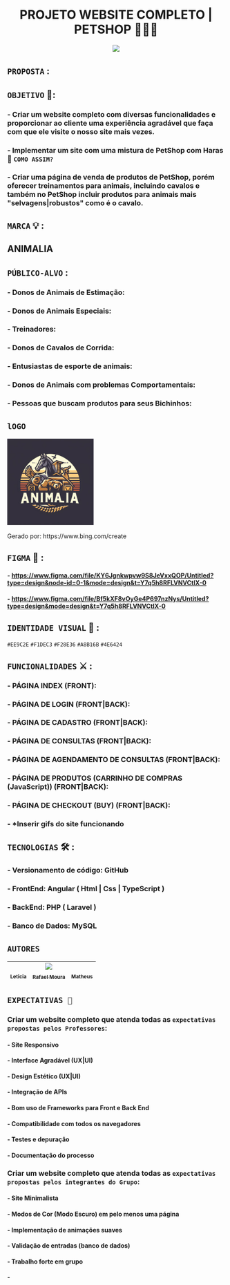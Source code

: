 <h1 align="center"> PROJETO WEBSITE COMPLETO | PETSHOP 🐶🐱🐴 </h1>

<p align="center">
    <img src="https://i.pinimg.com/originals/99/9f/6a/999f6a0b233dc991581ea9ee303d24b6.gif" height="400" tittle="logo_animalia">
</p>

## `PROPOSTA` :  
## `OBJETIVO` 🎯:
### - Criar um website completo com diversas funcionalidades e proporcionar ao cliente uma experiência agradável que faça com que ele visite o nosso site mais vezes.
### - Implementar um site com uma mistura de PetShop com Haras 🧐 `COMO ASSIM?`
### - Criar uma página de venda de produtos de PetShop, porém oferecer treinamentos para animais, incluindo cavalos e também no PetShop incluir produtos para animais mais "selvagens|robustos" como é o cavalo.


## `MARCA` 💡 : 
## ANIMALIA 

## `PÚBLICO-ALVO` :
### - Donos de Animais de Estimação:
### - Donos de Animais Especiais:
### - Treinadores:
### - Donos de Cavalos de Corrida:
### - Entusiastas de esporte de animais:
### - Donos de Animais com problemas Comportamentais:
### - Pessoas que buscam produtos para seus Bichinhos:


## `lOGO` 
<p align="left">
    <img src="../Imagens\Logo_animalia.png" height="200" tittle="logo_animalia">
    <p>Gerado por: https://www.bing.com/create </p>
</p>

## `FIGMA` 🎨 : 
#### - https://www.figma.com/file/KY6Jgnkwpvw9S8JeVxxQOP/Untitled?type=design&node-id=0-1&mode=design&t=Y7q5h8RFLVNVCtlX-0
#### - https://www.figma.com/file/Bf5kXF8vOyGe4P697nzNys/Untitled?type=design&mode=design&t=Y7q5h8RFLVNVCtlX-0

## `IDENTIDADE VISUAL` 🎨 : 
`#EE9C2E`
`#F1DEC3`
`#F28E36`
`#A8B16B`
`#4E6424`

## `FUNCIONALIDADES` ⚔ :
### - PÁGINA INDEX (FRONT):
### - PÁGINA DE LOGIN (FRONT|BACK):
### - PÁGINA DE CADASTRO (FRONT|BACK):
### - PÁGINA DE CONSULTAS (FRONT|BACK):
### - PÁGINA DE AGENDAMENTO DE CONSULTAS (FRONT|BACK):
### - PÁGINA DE PRODUTOS (CARRINHO DE COMPRAS (JavaScript)) (FRONT|BACK):
### - PÁGINA DE CHECKOUT (BUY) (FRONT|BACK):

### - *Inserir gifs do site funcionando 

## `TECNOLOGIAS` 🛠 :
### - Versionamento de código: GitHub
### - FrontEnd: Angular ( Html | Css | TypeScript )
### - BackEnd: PHP ( Laravel )
### - Banco de Dados: MySQL

## `AUTORES`
| [<img loading="lazy" src="" width=115><br><sub>Leticia</sub>]() |  [<img loading="lazy" src="https://avatars.githubusercontent.com/u/123770371?v=4" width=115><br><sub>Rafael Moura</sub>](https://github.com/rafaelmoura23) |  [<img loading="lazy" src="" ><br><sub>Matheus</sub>]() |
| :---: | :---: | :---: |

## `EXPECTATIVAS 🧠`
### Criar um website completo que atenda todas as `expectativas propostas pelos Professores`:
#### - Site Responsivo
#### - Interface Agradável (UX|UI)
#### - Design Estético (UX|UI)
#### - Integração de APIs
#### - Bom uso de Frameworks para Front e Back End
#### - Compatibilidade com todos os navegadores
#### - Testes e depuração
#### - Documentação do processo

### Criar um website completo que atenda todas as `expectativas propostas pelos integrantes do Grupo`:
#### - Site Minimalista
#### - Modos de Cor (Modo Escuro) em pelo menos uma página
#### - Implementação de animações suaves
#### - Validação de entradas (banco de dados)
#### - Trabalho forte em grupo
#### - 
